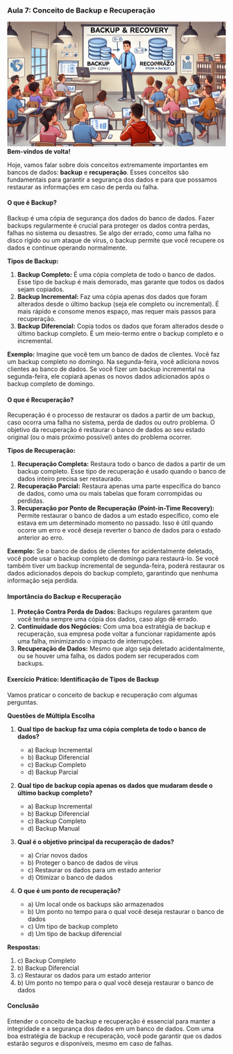 ### Aula 7: Conceito de Backup e Recuperação
![](./assets/07.jpeg)
**Bem-vindos de volta!**

Hoje, vamos falar sobre dois conceitos extremamente importantes em bancos de dados: **backup** e **recuperação**. Esses conceitos são fundamentais para garantir a segurança dos dados e para que possamos restaurar as informações em caso de perda ou falha.

#### O que é Backup?

Backup é uma cópia de segurança dos dados do banco de dados. Fazer backups regularmente é crucial para proteger os dados contra perdas, falhas no sistema ou desastres. Se algo der errado, como uma falha no disco rígido ou um ataque de vírus, o backup permite que você recupere os dados e continue operando normalmente.

**Tipos de Backup:**
1. **Backup Completo:** É uma cópia completa de todo o banco de dados. Esse tipo de backup é mais demorado, mas garante que todos os dados sejam copiados.
2. **Backup Incremental:** Faz uma cópia apenas dos dados que foram alterados desde o último backup (seja ele completo ou incremental). É mais rápido e consome menos espaço, mas requer mais passos para recuperação.
3. **Backup Diferencial:** Copia todos os dados que foram alterados desde o último backup completo. É um meio-termo entre o backup completo e o incremental.

**Exemplo:**
Imagine que você tem um banco de dados de clientes. Você faz um backup completo no domingo. Na segunda-feira, você adiciona novos clientes ao banco de dados. Se você fizer um backup incremental na segunda-feira, ele copiará apenas os novos dados adicionados após o backup completo de domingo.

#### O que é Recuperação?

Recuperação é o processo de restaurar os dados a partir de um backup, caso ocorra uma falha no sistema, perda de dados ou outro problema. O objetivo da recuperação é restaurar o banco de dados ao seu estado original (ou o mais próximo possível) antes do problema ocorrer.

**Tipos de Recuperação:**
1. **Recuperação Completa:** Restaura todo o banco de dados a partir de um backup completo. Esse tipo de recuperação é usado quando o banco de dados inteiro precisa ser restaurado.
2. **Recuperação Parcial:** Restaura apenas uma parte específica do banco de dados, como uma ou mais tabelas que foram corrompidas ou perdidas.
3. **Recuperação por Ponto de Recuperação (Point-in-Time Recovery):** Permite restaurar o banco de dados a um estado específico, como ele estava em um determinado momento no passado. Isso é útil quando ocorre um erro e você deseja reverter o banco de dados para o estado anterior ao erro.

**Exemplo:**
Se o banco de dados de clientes for acidentalmente deletado, você pode usar o backup completo de domingo para restaurá-lo. Se você também tiver um backup incremental de segunda-feira, poderá restaurar os dados adicionados depois do backup completo, garantindo que nenhuma informação seja perdida.

#### Importância do Backup e Recuperação

1. **Proteção Contra Perda de Dados:** Backups regulares garantem que você tenha sempre uma cópia dos dados, caso algo dê errado.
2. **Continuidade dos Negócios:** Com uma boa estratégia de backup e recuperação, sua empresa pode voltar a funcionar rapidamente após uma falha, minimizando o impacto de interrupções.
3. **Recuperação de Dados:** Mesmo que algo seja deletado acidentalmente, ou se houver uma falha, os dados podem ser recuperados com backups.

#### Exercício Prático: Identificação de Tipos de Backup

Vamos praticar o conceito de backup e recuperação com algumas perguntas.

**Questões de Múltipla Escolha**

1. **Qual tipo de backup faz uma cópia completa de todo o banco de dados?**
   - a) Backup Incremental
   - b) Backup Diferencial
   - c) Backup Completo
   - d) Backup Parcial

2. **Qual tipo de backup copia apenas os dados que mudaram desde o último backup completo?**
   - a) Backup Incremental
   - b) Backup Diferencial
   - c) Backup Completo
   - d) Backup Manual

3. **Qual é o objetivo principal da recuperação de dados?**
   - a) Criar novos dados
   - b) Proteger o banco de dados de vírus
   - c) Restaurar os dados para um estado anterior
   - d) Otimizar o banco de dados

4. **O que é um ponto de recuperação?**
   - a) Um local onde os backups são armazenados
   - b) Um ponto no tempo para o qual você deseja restaurar o banco de dados
   - c) Um tipo de backup completo
   - d) Um tipo de backup diferencial

**Respostas:**
1. c) Backup Completo
2. b) Backup Diferencial
3. c) Restaurar os dados para um estado anterior
4. b) Um ponto no tempo para o qual você deseja restaurar o banco de dados

#### Conclusão

Entender o conceito de backup e recuperação é essencial para manter a integridade e a segurança dos dados em um banco de dados. Com uma boa estratégia de backup e recuperação, você pode garantir que os dados estarão seguros e disponíveis, mesmo em caso de falhas.